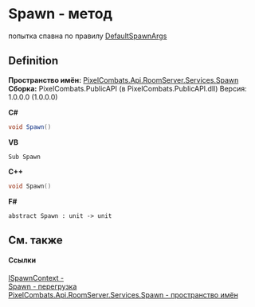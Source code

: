 # Spawn - метод


попытка спавна по правилу <a href="81954c34-0c08-0a3a-484f-c59f84fc51cb">DefaultSpawnArgs</a>



## Definition
**Пространство имён:** <a href="0971793b-47eb-58b2-d7a8-6c570042d7d9">PixelCombats.Api.RoomServer.Services.Spawn</a>  
**Сборка:** PixelCombats.PublicAPI (в PixelCombats.PublicAPI.dll) Версия: 1.0.0.0 (1.0.0.0)

**C#**
``` C#
void Spawn()
```
**VB**
``` VB
Sub Spawn
```
**C++**
``` C++
void Spawn()
```
**F#**
``` F#
abstract Spawn : unit -> unit 
```



## См. также


#### Ссылки
<a href="c63de599-658c-3853-3ceb-8251d961bf63">ISpawnContext - </a>  
<a href="5e513dcc-fa4e-5685-eb12-a6a37f29d6f9">Spawn - перегрузка</a>  
<a href="0971793b-47eb-58b2-d7a8-6c570042d7d9">PixelCombats.Api.RoomServer.Services.Spawn - пространство имён</a>  
